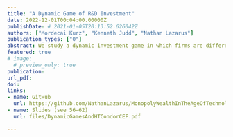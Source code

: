 ```yaml
---
title: "A Dynamic Game of R&D Investment"
date: 2022-12-01T00:04:00.00000Z
publishDate: # 2021-01-05T20:13:52.626042Z
authors: ["Mordecai Kurz", "Kenneth Judd", "Nathan Lazarus"]
publication_types: ["0"]
abstract: We study a dynamic investment game in which firms are differentiated by their R&D stocks and therefore productivities. When investing in R&D, firms face "success-breeds-success" probabilities, where accumulated successes improve their subsequent investment productivity. The government may seek to reallocate resources to smaller firms to reduce markups, as in Klette and Kortum (2004). We characterize the optimal policy under uncertainty.
featured: true
# image:
  # preview_only: true
publication: 
url_pdf: 
doi:
links: 
- name: GitHub
  url: https://github.com/NathanLazarus/MonopolyWealthInTheAgeOfTechnology/tree/main/Chapter%207
- name: Slides (see 56–62)
  url: files/DynamicGamesAndHTCondorCEF.pdf

---
```


